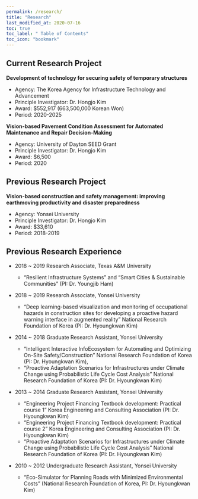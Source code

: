 ```yaml
---
permalink: /research/
title: "Research"
last_modified_at: 2020-07-16
toc: true
toc_label: " Table of Contents"
toc_icon: "bookmark"
---
```

## Current Research Project
**Development of technology for securing safety of temporary structures**
* Agency: The Korea Agency for Infrastructure Technology and Advancement
* Principle Investigator: Dr. Hongjo Kim
* Award: $552,917 (663,500,000 Korean Won) 
* Period: 2020-2025

**Vision-based Pavement Condition Assessment for Automated Maintenance and Repair Decision-Making**
*	Agency: University of Dayton SEED Grant
*	Principle Investigator: Dr. Hongjo Kim
*	Award: $6,500 
*	Period: 2020



## Previous Research Project
**Vision-based construction and safety management: improving earthmoving productivity and disaster preparedness**
*	Agency: Yonsei University
*	Principle Investigator: Dr. Hongjo Kim
*	Award: $33,610 
*	Period: 2018-2019



## Previous Research Experience
* 2018 ~ 2019	Research Associate, Texas A&M University 
	* “Resilient Infrastructure Systems” and “Smart Cities & Sustainable Communities” (PI: Dr. Youngjib Ham)

* 2018 ~ 2019	Research Associate, Yonsei University 
   * “Deep learning-based visualization and monitoring of occupational hazards in construction sites for developing a proactive hazard warning interface in augmented reality” National Research Foundation of Korea (PI: Dr. Hyoungkwan Kim)

* 2014 ~ 2018	Graduate Research Assistant, Yonsei University 
    * “Intelligent Interactive InfoEcosystem for Automating and Optimizing On-Site Safety/Construction” National Research Foundation of Korea (PI: Dr. Hyoungkwan Kim),
    * “Proactive Adaptation Scenarios for Infrastructures under Climate Change using Probabilistic Life Cycle Cost Analysis” National Research Foundation of Korea (PI: Dr. Hyoungkwan Kim)
   
* 2013 ~ 2014	Graduate Research Assistant, Yonsei University
   * “Engineering Project Financing Textbook development: Practical course 1” Korea Engineering and Consulting Association (PI: Dr. Hyoungkwan Kim)
   * “Engineering Project Financing Textbook development: Practical course 2” Korea Engineering and Consulting Association (PI: Dr. Hyoungkwan Kim)
   * “Proactive Adaptation Scenarios for Infrastructures under Climate Change using Probabilistic Life Cycle Cost Analysis” National Research Foundation of Korea (PI: Dr. Hyoungkwan Kim) 

* 2010 ~ 2012	Undergraduate Research Assistant, Yonsei University
   * “Eco-Simulator for Planning Roads with Minimized Environmental Costs” (National Research Foundation of Korea, PI: Dr. Hyoungkwan Kim)

